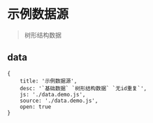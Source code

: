 # 示例数据源
> 树形结构数据

## data

````code
{
    title: '示例数据源',
    desc: '`基础数据` `树形结构数据` `无id重复`',
    js: './data.demo.js',
    source: './data.demo.js',
    open: true
}
````
